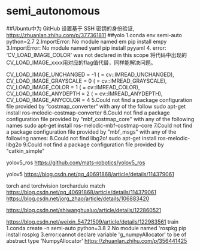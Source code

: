 # semi_autonomous
##Ubuntu中为 GitHub 设置基于 SSH 密钥的身份验证,
https://zhuanlan.zhihu.com/p/377361811
##yolo 
1.conda env semi-auto python=2.7
2.ImportError: No module named em
pip install empy
3.ImportError: No module named yaml
pip install pyyaml
4. error: ‘CV_LOAD_IMAGE_COLOR’ was not declared in this scope
将代码中出现的CV_LOAD_IMAGE_xxxx用对应的flag值代替，同样能解决问题。

   CV_LOAD_IMAGE_UNCHANGED  = -1 ( = cv::IMREAD_UNCHANGED),
   CV_LOAD_IMAGE_GRAYSCALE 	= 0  ( = cv::IMREAD_GRAYSCALE),
   CV_LOAD_IMAGE_COLOR     	= 1  ( = cv::IMREAD_COLOR),
   CV_LOAD_IMAGE_ANYDEPTH   = 2  ( = cv::IMREAD_ANYDEPTH),
   CV_LOAD_IMAGE_ANYCOLOR   = 4
5.Could not find a package configuration file provided by “costmap_converter“ with any of the follow
sudo apt-get install ros-melodic-costmap-converter
6.Could not find a package configuration file provided by "mbf_costmap_core"   with any of the following names
sudo apt-get install ros-melodic-mbf-costmap-core
7.Could not find a package configuration file provided by "mbf_msgs" with any
  of the following names:
8.Could not find libg2o!
sudo apt-get install ros-melodic-libg2o
9.Could not find a package configuration file provided by "catkin_simple"


yolov5_ros
https://github.com/mats-robotics/yolov5_ros

yolov5
https://blog.csdn.net/qq_40691868/article/details/114379061

torch and torchvision torcharduio match
https://blog.csdn.net/qq_40691868/article/details/114379061
https://blog.csdn.net/jorg_zhao/article/details/106883420

https://blog.csdn.net/shiwanghualuo/article/details/122860521

https://blog.csdn.net/weixin_54721509/article/details/122983561  train
1.conda create -n semi-auto python=3.8
2.No module named 'rospkg
pip install rospkg
3.error:cannot declare variable 'g_numpyAllocator' to be of abstract type 'NumpyAllocator'
https://zhuanlan.zhihu.com/p/356441425



